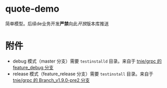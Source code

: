 # quote-demo
简单模型。后续de业务开发**严禁**向此*开放*版本库推送

# 附件

- debug 模式（master 分支）需要 `testinstalld` 目录。来自于 [tnie/grpc 的 feature_debug 分支][2]
- release 模式（feature_release 分支）需要 `testinstall` 目录。来自于 [tnie/grpc 的 Branch_v1.9.0-pre2 分支][1]

[1]:https://github.com/tnie/grpc/tree/Branch_v1.9.0-pre2
[2]:https://github.com/tnie/grpc/tree/feature_debug

